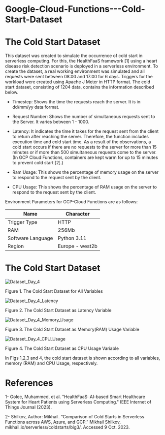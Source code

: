 # Google-Cloud-Functions---Cold-Start-Dataset

# The Cold Start Dataset

This dataset was created to simulate the occurrence of cold start in serverless computing. For this, the HealthFaaS framework [1] using a heart disease risk detection scenario is deployed in a serverless environment. To create the dataset, a real working environment was simulated and all requests were sent between 08:00 and 17:00 for 6 days. Triggers for the workload were created using Apache J Meter in HTTP format. The cold start dataset, consisting of 1204 data, contains the information described below.

* Timestep: Shows the time the requests reach the server. It is in dd/mm/yy data format.

* Request Number: Shows the number of simultaneous requests sent to the Server. It varies between 1 - 1000.

* Latency: It indicates the time it takes for the request sent from the client to return after reaching the server. Therefore, the function includes execution time and cold start time. As a result of the observations, a cold start occurs if there are no requests to the server for more than 15 minutes or if more than 500 simultaneous requests come to the server. (In GCP Cloud Functions, containers are kept warm for up to 15 minutes to prevent cold start [2].)

* Ram Usage: This shows the percentage of memory usage on the server to respond to the request sent by the client.

* CPU Usage: This shows the percentage of RAM usage on the server to respond to the request sent by the client.


Environment Parameters for GCP-Cloud Functions are as follows:


| Name     | Character |
| ---      | ---       |
| Trigger Type | HTTP  |
| RAM     |256Mb     |
| Software Language     | Python 3.11       |
| Region     | Europe - west2b  |


# The Cold Start Dataset

![Dataset_Day_4](https://github.com/MuhammedGolec/Google-Cloud-Functions---Cold-Start-Dataset/assets/61287653/41e047b3-5998-4f7b-93c9-bca3d3533cab)

Figure 1. The Cold Start Dataset for All Variables

![Dataset_Day_4_Latency](https://github.com/MuhammedGolec/Google-Cloud-Functions---Cold-Start-Dataset/assets/61287653/8dd22d57-be4c-422a-9e1c-9e84435051b0)

Figure 2. The Cold Start Dataset as Latency Variable

![Dataset_Day_4_Memory_Usage](https://github.com/MuhammedGolec/Google-Cloud-Functions---Cold-Start-Dataset/assets/61287653/811ffe74-7155-4250-89e2-6049b7e7e775)

Figure 3. The Cold Start Dataset as Memory(RAM) Usage Variable

![Dataset_Day_4_CPU_Usage](https://github.com/MuhammedGolec/Google-Cloud-Functions---Cold-Start-Dataset/assets/61287653/df83f7e1-3a35-496b-a1cd-8da7c0f91482)


Figure 4. The Cold Start Dataset as CPU Usage Variable 

In Figs 1,2,3 and 4, the cold start dataset is shown according to all variables,  memory (RAM) and CPU Usage, respectively.

# References

1- Golec, Muhammed, et al. "HealthFaaS: AI-based Smart Healthcare System for Heart Patients using Serverless Computing." IEEE Internet of Things Journal (2023).

2- Shilkov, Author: Mikhail. “Comparison of Cold Starts in Serverless Functions across AWS, Azure, and GCP.” Mikhail Shilkov, mikhail.io/serverless/coldstarts/big3/. Accessed 9 Oct. 2023. 
 
